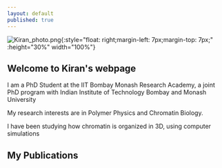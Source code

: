 ```yaml
---
layout: default
published: true
---
```

![Kiran_photo.png]({{site.baseurl}}/Kiran_photo.png){:style="float: right;margin-left: 7px;margin-top: 7px;" :height="30%" width="100%"} 



## Welcome to Kiran's webpage

I am a PhD Student at the IIT Bombay Monash Research Academy, a joint PhD program with Indian Institute of Technology Bombay and Monash University

My research interests are in Polymer Physics and Chromatin Biology.

I have been studying how chromatin is organized in 3D, using computer simulations

## My Publications



